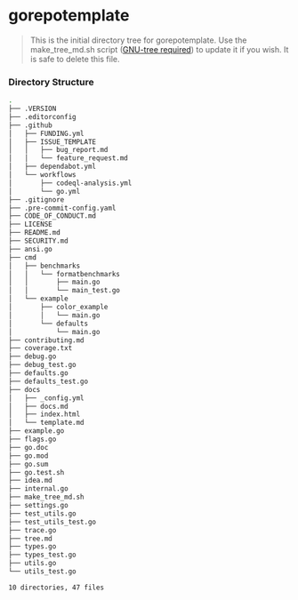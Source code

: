 # gorepotemplate

> This is the initial directory tree for gorepotemplate. Use the make_tree_md.sh script ([GNU-tree required][get_tree]) to update it if you wish. It is safe to delete this file.

### Directory Structure

```sh
.
├── .VERSION
├── .editorconfig
├── .github
│   ├── FUNDING.yml
│   ├── ISSUE_TEMPLATE
│   │   ├── bug_report.md
│   │   └── feature_request.md
│   ├── dependabot.yml
│   └── workflows
│       ├── codeql-analysis.yml
│       └── go.yml
├── .gitignore
├── .pre-commit-config.yaml
├── CODE_OF_CONDUCT.md
├── LICENSE
├── README.md
├── SECURITY.md
├── ansi.go
├── cmd
│   ├── benchmarks
│   │   └── formatbenchmarks
│   │       ├── main.go
│   │       └── main_test.go
│   └── example
│       ├── color_example
│       │   └── main.go
│       └── defaults
│           └── main.go
├── contributing.md
├── coverage.txt
├── debug.go
├── debug_test.go
├── defaults.go
├── defaults_test.go
├── docs
│   ├── _config.yml
│   ├── docs.md
│   ├── index.html
│   └── template.md
├── example.go
├── flags.go
├── go.doc
├── go.mod
├── go.sum
├── go.test.sh
├── idea.md
├── internal.go
├── make_tree_md.sh
├── settings.go
├── test_utils.go
├── test_utils_test.go
├── trace.go
├── tree.md
├── types.go
├── types_test.go
├── utils.go
└── utils_test.go

10 directories, 47 files
```

[get_tree]: (http://mama.indstate.edu/users/ice/tree/)
